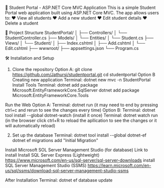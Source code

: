 📘 Student Portal - ASP.NET Core MVC Application
This is a simple Student Portal web application built using ASP.NET Core MVC. The app allows users to:
❤ View all students
❤ Add a new student
❤ Edit student details
❤ Delete a student

📂 Project Structure
StudentPortal/
│
├── Controllers/
│   └── StudentController.cs
├── Models/
│   └── Entities/
│       └── Student.cs
├── Views/
│   └── Student/
│       ├── Index.cshtml
│       ├── Add.cshtml
│       └── Edit.cshtml
├── wwwroot/
├── appsettings.json
└── Program.cs

🛠️ Installation and Setup
1. Clone the repository
Option A:
git clone https://github.com/Jathursi/studentportal.git
cd studentportal
Option B
Creating new application
Terminal: dotnet new mvc -n StudentPortal
Install Tools
Terminal:
dotnet add package Microsoft.EntityFrameworkCore.SqlServer
dotnet add package Microsoft.EntityFrameworkCore.Tools

Run the Web
Option A:
Terminal: dotnet run (it may need to end by pressing ctrl+c and rerun to see the changes every time)
Option B:
Terminal: dotnet tool install --global dotnet-watch (install it once)
Terminal: dotnet watch run (in the browser click ctrl+R to reload the apllication to see the changes or it will automatically reload)

2. Set up the database
Terminal:
dotnet tool install --global dotnet-ef
dotnet ef migrations add "Initial Migration"

Install Microsoft SOL Server Management Studio (for database)
Link to install 
Install SQL Server Express (Lightweight)
https://www.microsoft.com/en-us/sql-server/sql-server-downloads
install SQL Server Management Studio (SSMS)
https://learn.microsoft.com/en-us/sql/ssms/download-sql-server-management-studio-ssms

After Installation
Terminal: dotnet ef database update




